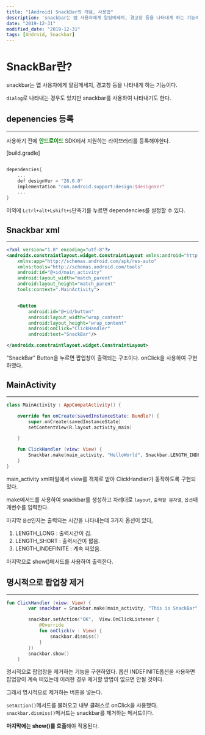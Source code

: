 ```yaml
---
title: "[Android] SnackBar의 개념, 사용법"
description: 'snackbar는 앱 사용자에게 알림메세지, 경고창 등을 나타내게 하는 기능이다.'
date: "2019-12-31"
modified_date: "2019-12-31"
tags: [Android, Snackbar]
---
```


<style>
    .android {
        color: green;
    } 
</style>

# SnackBar란?

snackbar는 앱 사용자에게 알림메세지, 경고창 등을 나타내게 하는 기능이다.

`dialog`로 나타내는 경우도 있지만 snackbar를 사용하여 나타내기도 한다.

## depenencies 등록

---

사용하기 전에 <a class="android">**안드로이드**</a> SDK에서 지원하는 라이브러리를 등록해야한다.

[build.gradle]

```kotlin

dependencies{
    ...
    def designVer = "28.0.0"
    implementation "com.android.support:design:$designVer"
    ...
}
```

이외에 `Lctrl+alt+Lshift+s`단축기를 누르면 dependencies를 설정할 수 있다.

## Snackbar xml

---

```xml
<?xml version="1.0" encoding="utf-8"?>
<androidx.constraintlayout.widget.ConstraintLayout xmlns:android="http://schemas.android.com/apk/res/android"
    xmlns:app="http://schemas.android.com/apk/res-auto"
    xmlns:tools="http://schemas.android.com/tools"
    android:id="@+id/main_activity"
    android:layout_width="match_parent"
    android:layout_height="match_parent"
    tools:context=".MainActivity">


    <Button
        android:id="@+id/button"
        android:layout_width="wrap_content"
        android:layout_height="wrap_content"
        android:onClick="ClickHandler"
        android:text="SnackBar"/>

</androidx.constraintlayout.widget.ConstraintLayout>
```

"SnackBar" Button을 누르면 팝업창이 출력되는 구조이다. onClick을 사용하여 구현하였다.

## MainActivity

---

```kotlin
class MainActivity : AppCompatActivity() {

    override fun onCreate(savedInstanceState: Bundle?) {
        super.onCreate(savedInstanceState)
        setContentView(R.layout.activity_main)

    }

    fun ClickHandler (view: View) {
        Snackbar.make(main_activity, "HelloWorld", Snackbar.LENGTH_INDEFINITE).show()
    }
}
```

main_activity xml파일에서 view를 객체로 받아 ClickHandler가 동작하도록 구현되었다.

make메서드를 사용하여 snackbar를 생성하고 차례대로 `layout`, `출력할 문자열`, `옵션`매개변수를 입력한다.

마지막 `옵션`인자는 출력되는 시간을 나타내는데 3가지 옵션이 있다,

1. LENGTH_LONG : 출력시간이 김.
2. LENGTH_SHORT : 출력시간이 짧음.
3. LENGTH_INDEFINITE : 계속 떠있음.

마지막으로 show()메서드를 사용하여 출력한다.

## 명시적으로 팝업창 제거

---

```kotlin
fun ClickHandler (view: View) {
        var snackbar = Snackbar.make(main_activity, "This is SnackBar", Snackbar.LENGTH_SHORT)

        snackbar.setAction("OK",  View.OnClickListener {
            @Override
            fun onClick(v : View) {
                snackbar.dismiss()
            }
        })
        snackbar.show()
    }
```

명시적으로 팝업창을 제거하는 기능을 구현하였다.
옵션 INDEFINITE옵션을 사용하면 팝업창이 계속 떠있는데 이러한 경우 제거할 방법이 없으면 안될 것이다.

그래서 명시적으로 제거하는 버튼을 넣는다.

`setAction()`메서드를 불러오고 내부 클래스로 onClick을 사용했다. `snackbar.dismiss()`메서드는 snackbar를 제거하는 메서드이다.

**마지막에는 show()를 호출**해야 적용된다.
